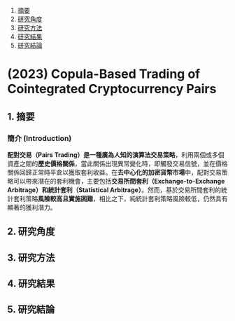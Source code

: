 1. [摘要](#S1)
2. [研究角度](#S2)
3. [研究方法](#S3)
4. [研究結果](#S4)
5. [研究結論](#S5)

# (2023) Copula-Based Trading of Cointegrated Cryptocurrency Pairs

<a name="S1"></a>
## 1. **摘要**


### **簡介 (Introduction)**  

**配對交易（Pairs Trading）**是一種廣為人知的**演算法交易策略**，利用兩個或多個資產之間的**歷史價格關係**，當此關係出現異常變化時，即觸發交易信號，並在價格關係回歸正常時平倉以獲取套利收益。在**去中心化的加密貨幣市場**中，配對交易策略可以帶來潛在的套利機會，主要包括**交易所間套利（Exchange-to-Exchange Arbitrage）**和**統計套利（Statistical Arbitrage）**。然而，基於交易所間套利的統計套利策略**風險較高且實施困難**，相比之下，純統計套利策略風險較低，仍然具有顯著的獲利潛力。  


<a name="S2"></a>
## 2. **研究角度**

<a name="S3"></a>
## 3. **研究方法**

<a name="S4"></a>
## 4. **研究結果**

<a name="S5"></a>
## 5. **研究結論**
